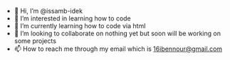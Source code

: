 - 👋 Hi, I’m @issamb-idek
- 👀 I’m interested in learning how to code
- 🌱 I’m currently learning how to code via html 
- 💞️ I’m looking to collaborate on nothing yet but soon will be working on some projects
- 📫 How to reach me through my email which is 16ibennour@gmail.com

<!---
issamb-idek/issamb-idek is a ✨ special ✨ repository because its `README.md` (this file) appears on your GitHub profile.
You can click the Preview link to take a look at your changes.
--->
